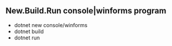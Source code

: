 ## New.Build.Run console|winforms program

- dotnet new console/winforms
- dotnet build
- dotnet run